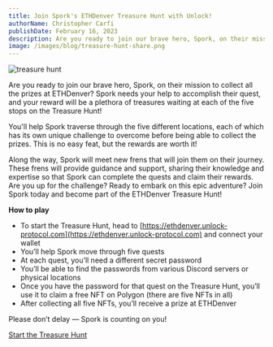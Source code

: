 ```yaml
---
title: Join Spork's ETHDenver Treasure Hunt with Unlock!
authorName: Christopher Carfi
publishDate: February 16, 2023
description: Are you ready to join our brave hero, Spork, on their mission to collect all the prizes at ETHDenver?
image: /images/blog/treasure-hunt-share.png
---
```


![treasure hunt](/images/blog/treasure-hunt-share.png)

Are you ready to join our brave hero, Spork, on their mission to collect all the prizes at ETHDenver? Spork needs your help to accomplish their quest, and your reward will be a plethora of treasures waiting at each of the five stops on the Treasure Hunt! 

You'll help Spork traverse through the five different locations, each of which has its own unique challenge to overcome before being able to collect the prizes. This is no easy feat, but the rewards are worth it!

Along the way, Spork will meet new frens that will join them on their journey. These frens will provide guidance and support, sharing their knowledge and expertise so that Spork can complete the quests and claim their rewards. Are you up for the challenge? Ready to embark on this epic adventure? Join Spork today and become part of the ETHDenver Treasure Hunt!

**How to play**

- To start the Treasure Hunt, head to [https://ethdenver.unlock-protocol.com](https://ethdenver.unlock-protocol.com) and connect your wallet
- You’ll help Spork move through five quests
- At each quest, you’ll need a different secret password
- You’ll be able to find the passwords from various Discord servers or physical locations
- Once you have the password for that quest on the Treasure Hunt, you’ll use it to claim a free NFT on Polygon (there are five NFTs in all)
- After collecting all five NFTs, you’ll receive a prize at ETHDenver

Please don’t delay — Spork is counting on you! 

[Start the Treasure Hunt](https://ethdenver.unlock-protocol.com)
